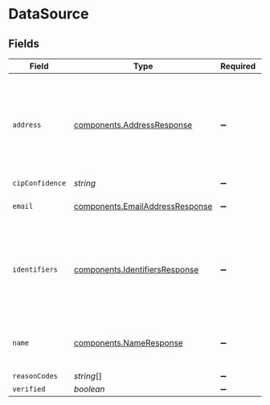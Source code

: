 # DataSource


## Fields

| Field                                                                                                                                     | Type                                                                                                                                      | Required                                                                                                                                  | Description                                                                                                                               | Example                                                                                                                                   |
| ----------------------------------------------------------------------------------------------------------------------------------------- | ----------------------------------------------------------------------------------------------------------------------------------------- | ----------------------------------------------------------------------------------------------------------------------------------------- | ----------------------------------------------------------------------------------------------------------------------------------------- | ----------------------------------------------------------------------------------------------------------------------------------------- |
| `address`                                                                                                                                 | [components.AddressResponse](../../models/components/addressresponse.md)                                                                  | :heavy_minus_sign:                                                                                                                        | N/A                                                                                                                                       | {<br/>"addressScore": 0,<br/>"city": true,<br/>"distance": 6.027456183070403,<br/>"postalCode": true,<br/>"region": true,<br/>"street": true,<br/>"streetNumber": 1<br/>} |
| `cipConfidence`                                                                                                                           | *string*                                                                                                                                  | :heavy_minus_sign:                                                                                                                        | N/A                                                                                                                                       |                                                                                                                                           |
| `email`                                                                                                                                   | [components.EmailAddressResponse](../../models/components/emailaddressresponse.md)                                                        | :heavy_minus_sign:                                                                                                                        | N/A                                                                                                                                       | {<br/>"emailAddress": true<br/>}                                                                                                          |
| `identifiers`                                                                                                                             | [components.IdentifiersResponse](../../models/components/identifiersresponse.md)                                                          | :heavy_minus_sign:                                                                                                                        | N/A                                                                                                                                       | {<br/>"dob": true,<br/>"driversLicenseNumber": true,<br/>"driversLicenseState": true,<br/>"last4": true,<br/>"ssn": true<br/>}            |
| `name`                                                                                                                                    | [components.NameResponse](../../models/components/nameresponse.md)                                                                        | :heavy_minus_sign:                                                                                                                        | N/A                                                                                                                                       | {<br/>"firstName": 5,<br/>"lastName": 5,<br/>"nameScore": 2<br/>}                                                                         |
| `reasonCodes`                                                                                                                             | *string*[]                                                                                                                                | :heavy_minus_sign:                                                                                                                        | N/A                                                                                                                                       |                                                                                                                                           |
| `verified`                                                                                                                                | *boolean*                                                                                                                                 | :heavy_minus_sign:                                                                                                                        | N/A                                                                                                                                       |                                                                                                                                           |